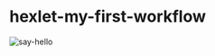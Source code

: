 # hexlet-my-first-workflow
![say-hello](https://github.com/arisesinmight/hexlet-my-first-workflow/actions/workflows/hello-world.yml/badge.svg)


